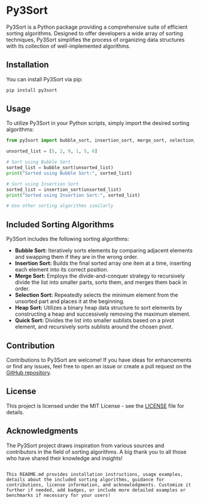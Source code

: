 # Py3Sort

Py3Sort is a Python package providing a comprehensive suite of efficient sorting algorithms. Designed to offer developers a wide array of sorting techniques, Py3Sort simplifies the process of organizing data structures with its collection of well-implemented algorithms.

## Installation

You can install Py3Sort via pip:

```bash
pip install py3sort
```

## Usage

To utilize Py3Sort in your Python scripts, simply import the desired sorting algorithms:

```python
from py3sort import bubble_sort, insertion_sort, merge_sort, selection_sort, heap_sort, quick_sort

unsorted_list = [5, 2, 9, 1, 5, 6]

# Sort using Bubble Sort
sorted_list = bubble_sort(unsorted_list)
print("Sorted using Bubble Sort:", sorted_list)

# Sort using Insertion Sort
sorted_list = insertion_sort(unsorted_list)
print("Sorted using Insertion Sort:", sorted_list)

# Use other sorting algorithms similarly
```

## Included Sorting Algorithms

Py3Sort includes the following sorting algorithms:

- **Bubble Sort:** Iteratively sorts elements by comparing adjacent elements and swapping them if they are in the wrong order.
- **Insertion Sort:** Builds the final sorted array one item at a time, inserting each element into its correct position.
- **Merge Sort:** Employs the divide-and-conquer strategy to recursively divide the list into smaller parts, sorts them, and merges them back in order.
- **Selection Sort:** Repeatedly selects the minimum element from the unsorted part and places it at the beginning.
- **Heap Sort:** Utilizes a binary heap data structure to sort elements by constructing a heap and successively removing the maximum element.
- **Quick Sort:** Divides the list into smaller sublists based on a pivot element, and recursively sorts sublists around the chosen pivot.

## Contribution

Contributions to Py3Sort are welcome! If you have ideas for enhancements or find any issues, feel free to open an issue or create a pull request on the [GitHub repository](https://github.com/Ashhad776/py3sort).

## License

This project is licensed under the MIT License - see the [LICENSE](LICENSE) file for details.

## Acknowledgments

The Py3Sort project draws inspiration from various sources and contributors in the field of sorting algorithms. A big thank you to all those who have shared their knowledge and insights!
```

This README.md provides installation instructions, usage examples, details about the included sorting algorithms, guidance for contributions, license information, and acknowledgments. Customize it further if needed, add badges, or include more detailed examples or benchmarks if necessary for your users!